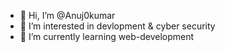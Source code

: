 - 👋 Hi, I’m @Anuj0kumar
- 👀 I’m interested in devlopment & cyber security 
- 🌱 I’m currently learning web-development



<!---
Anuj0kumar/Anuj0kumar is a ✨ special ✨ repository because its `README.md` (this file) appears on your GitHub profile.
You can click the Preview link to take a look at your changes.
--->
